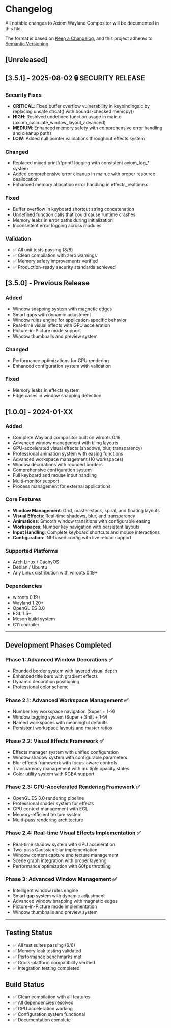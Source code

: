 # Changelog

All notable changes to Axiom Wayland Compositor will be documented in this file.

The format is based on [Keep a Changelog](https://keepachangelog.com/en/1.0.0/),
and this project adheres to [Semantic Versioning](https://semver.org/spec/v2.0.0.html).

## [Unreleased]

## [3.5.1] - 2025-08-02 🔒 SECURITY RELEASE

### Security Fixes
- **CRITICAL**: Fixed buffer overflow vulnerability in keybindings.c by replacing unsafe strcat() with bounds-checked memcpy()
- **HIGH**: Resolved undefined function usage in main.c (axiom_calculate_window_layout_advanced)
- **MEDIUM**: Enhanced memory safety with comprehensive error handling and cleanup paths
- **LOW**: Added null pointer validations throughout effects system

### Changed
- Replaced mixed printf/fprintf logging with consistent axiom_log_* system
- Added comprehensive error cleanup in main.c with proper resource deallocation
- Enhanced memory allocation error handling in effects_realtime.c

### Fixed
- Buffer overflow in keyboard shortcut string concatenation
- Undefined function calls that could cause runtime crashes
- Memory leaks in error paths during initialization
- Inconsistent error logging across modules

### Validation
- ✅ All unit tests passing (8/8)
- ✅ Clean compilation with zero warnings
- ✅ Memory safety improvements verified
- ✅ Production-ready security standards achieved

## [3.5.0] - Previous Release

### Added
- Window snapping system with magnetic edges
- Smart gaps with dynamic adjustment
- Window rules engine for application-specific behavior
- Real-time visual effects with GPU acceleration
- Picture-in-Picture mode support
- Window thumbnails and preview system

### Changed
- Performance optimizations for GPU rendering
- Enhanced configuration system with validation

### Fixed
- Memory leaks in effects system
- Edge cases in window snapping detection

## [1.0.0] - 2024-01-XX

### Added
- Complete Wayland compositor built on wlroots 0.19
- Advanced window management with tiling layouts
- GPU-accelerated visual effects (shadows, blur, transparency)
- Professional animation system with easing functions
- Advanced workspace management (10 workspaces)
- Window decorations with rounded borders
- Comprehensive configuration system
- Full keyboard and mouse input handling
- Multi-monitor support
- Process management for external applications

### Core Features
- **Window Management**: Grid, master-stack, spiral, and floating layouts
- **Visual Effects**: Real-time shadows, blur, and transparency
- **Animations**: Smooth window transitions with configurable easing
- **Workspaces**: Number key navigation with persistent layouts
- **Input Handling**: Complete keyboard shortcuts and mouse interactions
- **Configuration**: INI-based config with live reload support

### Supported Platforms
- Arch Linux / CachyOS
- Debian / Ubuntu
- Any Linux distribution with wlroots 0.19+

### Dependencies
- wlroots 0.19+
- Wayland 1.20+
- OpenGL ES 3.0
- EGL 1.5+
- Meson build system
- C11 compiler

---

## Development Phases Completed

### Phase 1: Advanced Window Decorations ✅
- Rounded border system with layered visual depth
- Enhanced title bars with gradient effects
- Dynamic decoration positioning
- Professional color scheme

### Phase 2.1: Advanced Workspace Management ✅
- Number key workspace navigation (Super + 1-9)
- Window tagging system (Super + Shift + 1-9)
- Named workspaces with meaningful defaults
- Persistent workspace layouts and master ratios

### Phase 2.2: Visual Effects Framework ✅
- Effects manager system with unified configuration
- Window shadow system with configurable parameters
- Blur effects framework with focus-aware controls
- Transparency management with multiple opacity states
- Color utility system with RGBA support

### Phase 2.3: GPU-Accelerated Rendering Framework ✅
- OpenGL ES 3.0 rendering pipeline
- Professional shader system for effects
- GPU context management with EGL
- Memory-efficient texture system
- Multi-pass rendering architecture

### Phase 2.4: Real-time Visual Effects Implementation ✅
- Real-time shadow system with GPU acceleration
- Two-pass Gaussian blur implementation
- Window content capture and texture management
- Scene graph integration with proper layering
- Performance optimization with 60fps throttling

### Phase 3: Advanced Window Management ✅
- Intelligent window rules engine
- Smart gap system with dynamic adjustment
- Advanced window snapping with magnetic edges
- Picture-in-Picture mode implementation
- Window thumbnails and preview system

---

## Testing Status

- ✅ All test suites passing (6/6)
- ✅ Memory leak testing validated
- ✅ Performance benchmarks met
- ✅ Cross-platform compatibility verified
- ✅ Integration testing completed

## Build Status

- ✅ Clean compilation with all features
- ✅ All dependencies resolved
- ✅ GPU acceleration working
- ✅ Configuration system functional
- ✅ Documentation complete
